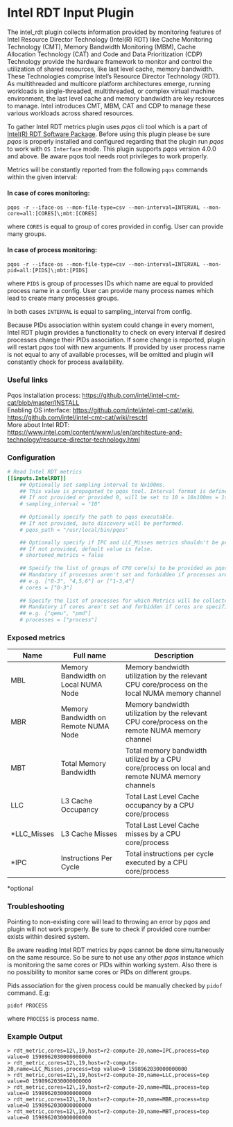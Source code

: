# Intel RDT Input Plugin
The intel_rdt plugin collects information provided by monitoring features of 
Intel Resource Director Technology (Intel(R) RDT) like Cache Monitoring Technology (CMT), 
Memory Bandwidth Monitoring (MBM), Cache Allocation Technology (CAT) and Code 
and Data Prioritization (CDP) Technology provide the hardware framework to monitor 
and control the utilization of shared resources, like last level cache, memory bandwidth. 
These Technologies comprise Intel’s Resource Director Technology (RDT). 
As multithreaded and multicore platform architectures emerge, 
running workloads in single-threaded, multithreaded, or complex virtual machine environment, 
the last level cache and memory bandwidth are key resources to manage. Intel introduces CMT,
MBM, CAT and CDP to manage these various workloads across shared resources. 

To gather Intel RDT metrics plugin uses _pqos_ cli tool which is a part of [Intel(R) RDT Software Package](https://github.com/intel/intel-cmt-cat).
Before using this plugin please be sure _pqos_ is properly installed and configured regarding that the plugin
run _pqos_ to work with `OS Interface` mode. This plugin supports _pqos_ version 4.0.0 and above.
Be aware pqos tool needs root privileges to work properly.

Metrics will be constantly reported from the following `pqos` commands within the given interval:

#### In case of cores monitoring:
```
pqos -r --iface-os --mon-file-type=csv --mon-interval=INTERVAL --mon-core=all:[CORES]\;mbt:[CORES]
```
where `CORES` is equal to group of cores provided in config. User can provide many groups.

#### In case of process monitoring:
```
pqos -r --iface-os --mon-file-type=csv --mon-interval=INTERVAL --mon-pid=all:[PIDS]\;mbt:[PIDS]
```
where `PIDS` is group of processes IDs which name are equal to provided process name in a config.
User can provide many process names which lead to create many processes groups.

In both cases `INTERVAL` is equal to sampling_interval from config.

Because PIDs association within system could change in every moment, Intel RDT plugin provides a 
functionality to check on every interval if desired processes change their PIDs association.
If some change is reported, plugin will restart _pqos_ tool with new arguments. If provided by user
process name is not equal to any of available processes, will be omitted and plugin will constantly
check for process availability.

### Useful links
Pqos installation process: https://github.com/intel/intel-cmt-cat/blob/master/INSTALL  
Enabling OS interface: https://github.com/intel/intel-cmt-cat/wiki, https://github.com/intel/intel-cmt-cat/wiki/resctrl  
More about Intel RDT: https://www.intel.com/content/www/us/en/architecture-and-technology/resource-director-technology.html

### Configuration
```toml
# Read Intel RDT metrics
[[inputs.IntelRDT]]
	## Optionally set sampling interval to Nx100ms. 
	## This value is propagated to pqos tool. Interval format is defined by pqos itself.
	## If not provided or provided 0, will be set to 10 = 10x100ms = 1s.
	# sampling_interval = "10"
	
	## Optionally specify the path to pqos executable. 
	## If not provided, auto discovery will be performed.
	# pqos_path = "/usr/local/bin/pqos"

	## Optionally specify if IPC and LLC_Misses metrics shouldn't be propagated.
	## If not provided, default value is false.
	# shortened_metrics = false
	
	## Specify the list of groups of CPU core(s) to be provided as pqos input. 
	## Mandatory if processes aren't set and forbidden if processes are specified.
	## e.g. ["0-3", "4,5,6"] or ["1-3,4"]
	# cores = ["0-3"]
	
	## Specify the list of processes for which Metrics will be collected.
	## Mandatory if cores aren't set and forbidden if cores are specified.
	## e.g. ["qemu", "pmd"]
	# processes = ["process"]
```

### Exposed metrics
| Name          | Full name                                     | Description |
|---------------|-----------------------------------------------|-------------|
| MBL           | Memory Bandwidth on Local NUMA Node  |     Memory bandwidth utilization by the relevant CPU core/process on the local NUMA memory channel        |
| MBR           | Memory Bandwidth on Remote NUMA Node |     Memory bandwidth utilization by the relevant CPU core/process on the remote NUMA memory channel        |
| MBT           | Total Memory Bandwidth               |     Total memory bandwidth utilized by a CPU core/process on local and remote NUMA memory channels        |
| LLC           | L3 Cache Occupancy                   |     Total Last Level Cache occupancy by a CPU core/process         |
| *LLC_Misses    | L3 Cache Misses                      |    Total Last Level Cache misses by a CPU core/process       |
| *IPC           | Instructions Per Cycle               |     Total instructions per cycle executed by a CPU core/process        |

*optional

### Troubleshooting
Pointing to non-existing core will lead to throwing an error by _pqos_ and plugin will not work properly.
Be sure to check if provided core number exists within desired system.  

Be aware reading Intel RDT metrics by _pqos_ cannot be done simultaneously on the same resource.
So be sure to not use any other _pqos_ instance which is monitoring the same cores or PIDs within working system.
Also there is no possibility to monitor same cores or PIDs on different groups.

Pids association for the given process could be manually checked by `pidof` command. E.g:
```
pidof PROCESS
```
where `PROCESS` is process name.

### Example Output
```
> rdt_metric,cores=12\,19,host=r2-compute-20,name=IPC,process=top value=0 1598962030000000000
> rdt_metric,cores=12\,19,host=r2-compute-20,name=LLC_Misses,process=top value=0 1598962030000000000
> rdt_metric,cores=12\,19,host=r2-compute-20,name=LLC,process=top value=0 1598962030000000000
> rdt_metric,cores=12\,19,host=r2-compute-20,name=MBL,process=top value=0 1598962030000000000
> rdt_metric,cores=12\,19,host=r2-compute-20,name=MBR,process=top value=0 1598962030000000000
> rdt_metric,cores=12\,19,host=r2-compute-20,name=MBT,process=top value=0 1598962030000000000
```